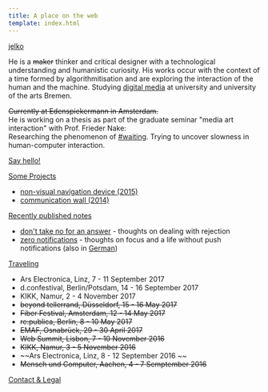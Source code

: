 ```yaml
---
title: A place on the web
template: index.html
---
```


[jelko](#its-me)

<a name="its-me"></a>

He is a ~~maker~~ thinker and critical designer with a technological understanding and humanistic curiosity. His works occur with the context of a time formed by algorithmitisation and are exploring the interaction of the human and the machine. Studying [digital media](http://digitalmedia-bremen.de/) at university and university of the arts Bremen.

~~Currently at Edenspiekermann in Amsterdam.~~<br/>
He is working on a thesis as part of the graduate seminar "media art interaction" with Prof. Frieder Nake:<br/> Researching the phenomenon of [#waiting](/projects/waiting). Trying to uncover slowness in human-computer interaction.

<!--#interaction #media #art #machines #products #watching #writing #waiting-->

[Say hello!](http://twitter.com/jelkoarnds)

[Some Projects](#projects)

<a name="projects"></a>

<!--* [TBIFM (2017)](/projects/TBIFM/)-->
* [non-visual navigation device (2015)](/projects/navigation)<!--* [perception experiment in VR](/projects/VR-experiment)-->
* [communication wall (2014)](/projects/wall)

[Recently published notes](#writing)

<a name="writing"></a>

* [don't take no for an answer](https://medium.com/@jelkoarnds/dont-take-no-for-an-answer-c9428ccd658e) - thoughts on dealing with rejection
* [zero notifications](https://medium.com/@jelko/notification-zero-b8fd5868ff78) - thoughts on focus and a life without push notifications (also in [German](https://medium.com/@jelko/null-benachrichtigungen-44b9bdbbf5ba))

[Traveling](#travel)

<a name="travel"></a>

* Ars Electronica, Linz, 7 - 11 September 2017
* d.confestival, Berlin/Potsdam, 14 - 16 September 2017
* KIKK, Namur, 2 - 4 November 2017
* ~~beyond tellerrand, Düsseldorf, 15 - 16 May 2017~~
* ~~Fiber Festival, Amsterdam, 12 - 14 May 2017~~
* ~~re:publica, Berlin, 8 - 10 May 2017~~
* ~~EMAF, Osnabrück, 29 - 30 April 2017~~
* ~~Web Summit, Lisbon, 7 - 10 November 2016~~
* ~~KIKK, Namur, 3 - 5 November 2016~~
* ~~Ars Electronica, Linz, 8 - 12 September 2016 ~~
* ~~Mensch und Computer, Aachen, 4 - 7 Semptember 2016~~

[Contact & Legal](/contact-and-legal/)
